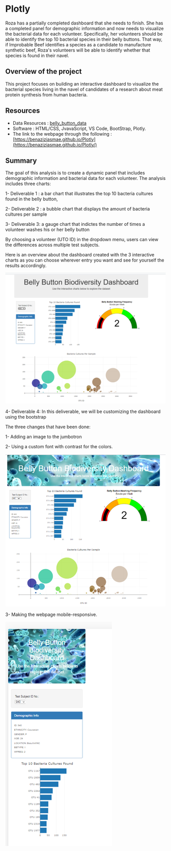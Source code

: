 # Plotly

Roza has a partially completed dashboard that she needs to finish. She has a completed panel for demographic information and now needs to visualize the bacterial data for each volunteer. Specifically, her volunteers should be able to identify the top 10 bacterial species in their belly buttons. That way, if Improbable Beef identifies a species as a candidate to manufacture synthetic beef, Roza's volunteers will be able to identify whether that species is found in their navel.



## Overview of the project 

This project focuses on building an interactive dashboard to visualize the bacterial species living in the navel of candidates of a research about meat protein synthesis from human bacteria.


## Resources

- Data Resources : [belly_button_data](/samples.json)
- Software : HTML/CSS, JvavaScript, VS Code, BootStrap, Plotly.
- The link to the webpage through the following : [https://benaziziasmae.github.io/Plotly](https://benaziziasmae.github.io/Plotly/)

## Summary

The goal of this analysis is to create a dynamic panel that includes demographic information and bacterial data for each volunteer. The analysis includes three charts: 

1- Deliverable 1 : a bar chart that illustrates the top 10 bacteria cultures found in the belly button,

2- Deliverable 2 : a bubble chart that displays the amount of bacteria cultures per sample

3- Deliverable 3: a gauge chart that indictes the number of times a volunteer washes his or her belly button 

 By choosing a volunteer (UTO ID) in the dropdown menu, users can view the differences across multiple test subjects.
 
Here is an overview about the dashboard created with the 3 interactive charts as you can choose wherever entry you want and see for yourself the results accordingly.

![belly_button2](/images/belly_button2.PNG)


4- Deliverable 4: In this deliverable, we will be customizing the dashboard using the bootstrap 

The three changes that have been done:

1- Adding an image to the jumbotron

2- Using a custom font with contrast for the colors.


![belly_button4](/images/belly_button4.PNG)


3- Making the webpage mobile-responsive.

![belly_button3](/images/belly_button3.PNG)









